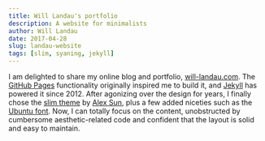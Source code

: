 ```yaml
---
title: Will Landau's portfolio
description: A website for minimalists
author: Will Landau
date: 2017-04-28
slug: landau-website
tags: [slim, syaning, jekyll]
---
```


I am delighted to share my online blog and portfolio, [will-landau.com](http://will-landau.com). The [GitHub Pages](https://pages.github.com) functionality originally inspired me to build it, and [Jekyll](https://jekyllrb.com) has powered it since 2012. After agonizing over the design for years, I finally chose the [slim theme](https://github.com/syaning/slim) by [Alex Sun](http://syaning.com), plus a few added niceties such as the [Ubuntu font](https://en.wikipedia.org/wiki/Ubuntu_(typeface)). Now, I can totally focus on the content, unobstructed by cumbersome aesthetic-related code and confident that the layout is solid and easy to maintain.
